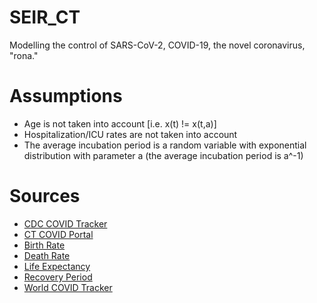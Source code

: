 # SEIR_CT

Modelling the control of SARS-CoV-2, COVID-19, the novel coronavirus, "rona."

# Assumptions
* Age is not taken into account [i.e. x(t) != x(t,a)]
* Hospitalization/ICU rates are not taken into account
* The average incubation period is a random variable with exponential distribution with parameter a (the average incubation period is a^-1)

# Sources

* [CDC COVID Tracker](https://www.cdc.gov/covid-data-tracker/index.html)
* [CT COVID Portal](https://portal.ct.gov/Coronavirus)
* [Birth Rate](https://www.cdc.gov/nchs/data/nvsr/nvsr67/nvsr67_08-508.pdf)
* [Death Rate](https://www.cdc.gov/nchs/data/nvsr/nvsr68/nvsr68_09-508.pdf)
* [Life Expectancy](https://www.cdc.gov/nchs/data-visualization/life-expectancy/index.html)
* [Recovery Period](https://www.who.int/docs/default-source/coronaviruse/who-china-joint-mission-on-covid-19-final-report.pdf)
* [World COVID Tracker](https://www.worldometers.info/coronavirus/country/us/)
